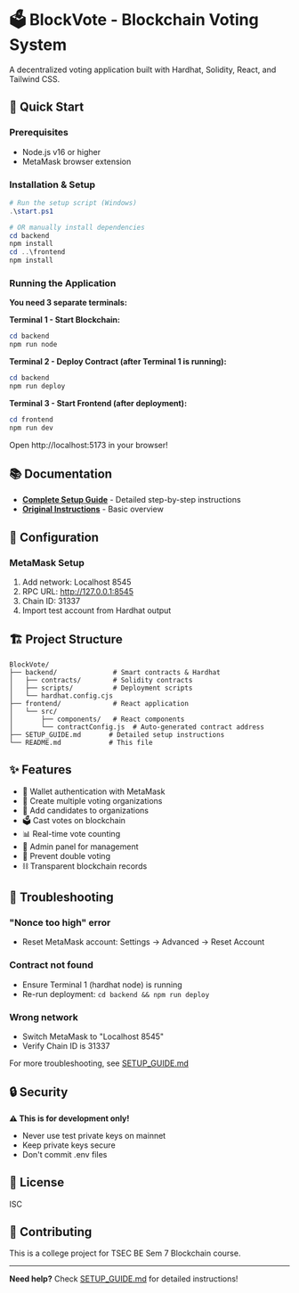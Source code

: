 # 🗳️ BlockVote - Blockchain Voting System

A decentralized voting application built with Hardhat, Solidity, React, and Tailwind CSS.

## 🚀 Quick Start

### Prerequisites
- Node.js v16 or higher
- MetaMask browser extension

### Installation & Setup

```powershell
# Run the setup script (Windows)
.\start.ps1

# OR manually install dependencies
cd backend
npm install
cd ..\frontend
npm install
```

### Running the Application

**You need 3 separate terminals:**

**Terminal 1 - Start Blockchain:**
```powershell
cd backend
npm run node
```

**Terminal 2 - Deploy Contract (after Terminal 1 is running):**
```powershell
cd backend
npm run deploy
```

**Terminal 3 - Start Frontend (after deployment):**
```powershell
cd frontend
npm run dev
```

Open http://localhost:5173 in your browser!

## 📚 Documentation

- **[Complete Setup Guide](SETUP_GUIDE.md)** - Detailed step-by-step instructions
- **[Original Instructions](INSTRUCTIONS.md)** - Basic overview

## 🔧 Configuration

### MetaMask Setup
1. Add network: Localhost 8545
2. RPC URL: http://127.0.0.1:8545
3. Chain ID: 31337
4. Import test account from Hardhat output

## 🏗️ Project Structure

```
BlockVote/
├── backend/              # Smart contracts & Hardhat
│   ├── contracts/        # Solidity contracts
│   ├── scripts/          # Deployment scripts
│   └── hardhat.config.cjs
├── frontend/             # React application
│   └── src/
│       ├── components/   # React components
│       └── contractConfig.js  # Auto-generated contract address
├── SETUP_GUIDE.md       # Detailed setup instructions
└── README.md            # This file
```

## ✨ Features

- 🔐 Wallet authentication with MetaMask
- 🏢 Create multiple voting organizations
- 👥 Add candidates to organizations
- 🗳️ Cast votes on blockchain
- 📊 Real-time vote counting
- 👑 Admin panel for management
- 🚫 Prevent double voting
- ⛓️ Transparent blockchain records

## 🐛 Troubleshooting

### "Nonce too high" error
- Reset MetaMask account: Settings → Advanced → Reset Account

### Contract not found
- Ensure Terminal 1 (hardhat node) is running
- Re-run deployment: `cd backend && npm run deploy`

### Wrong network
- Switch MetaMask to "Localhost 8545"
- Verify Chain ID is 31337

For more troubleshooting, see [SETUP_GUIDE.md](SETUP_GUIDE.md)

## 🔒 Security

**⚠️ This is for development only!**
- Never use test private keys on mainnet
- Keep private keys secure
- Don't commit .env files

## 📝 License

ISC

## 👥 Contributing

This is a college project for TSEC BE Sem 7 Blockchain course.

---

**Need help?** Check [SETUP_GUIDE.md](SETUP_GUIDE.md) for detailed instructions!
